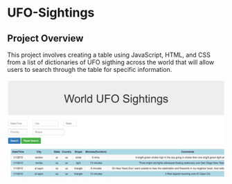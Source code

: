 # UFO-Sightings

## Project Overview
This project involves creating a table using JavaScript, HTML, and CSS from a list of dictionaries of UFO sigthing across the world that will allow users to search through the table for specific information. 
<p align="center">
<img src="https://github.com/TomBerton/UFO-Sightings/blob/master/UFO_webpage.png" width="500"/>
</p>
